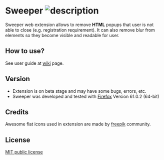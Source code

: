 #  Sweeper ![description](https://raw.githubusercontent.com/shmel3/Sweeper/master/res/x64.png)

Sweeper web extension allows to remove **HTML** popups that user is not able to close (e.g. registration requirement). It can also remove blur from elements so they become visible and readable for user.


## How to use?
See user guide at [wiki](https://github.com/shmel3/Sweeper/wiki/User-guide) page.  

## Version
* Extension is on beta stage and may have some bugs, errors, etc.
* Sweeper was developed and tested with [Firefox](https://www.mozilla.org/en-US/) Version 61.0.2 (64-bit)

## Credits
Awesome flat icons used in extension are made by [freepik](https://ru.freepik.com/) community.  

## License
[MIT public license](https://github.com/shmel3/Sweeper/blob/master/LICENSEc)
